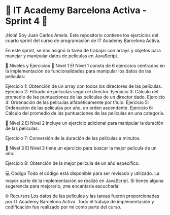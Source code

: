 # 🚀 IT Academy Barcelona Activa - Sprint 4 🚀

¡Hola! Soy Juan Carlos Amela. Este repositorio contiene los ejercicios del cuarto sprint del curso de programación de IT Academy Barcelona Activa.

En este sprint, se nos asignó la tarea de trabajar con arrays y objetos para manejar y manipular datos de películas en JavaScript.

🎯 Niveles y Ejercicios
📘 Nivel 1
El Nivel 1 consta de 6 ejercicios centrados en la implementación de funcionalidades para manipular los datos de las películas:

Ejercicio 1: Obtención de un array con todos los directores de las películas.
Ejercicio 2: Filtrado de películas según el director.
Ejercicio 3: Cálculo del promedio de las puntuaciones de las películas de un director dado.
Ejercicio 4: Ordenación de las películas alfabéticamente por título.
Ejercicio 5: Ordenación de las películas por año, en orden ascendente.
Ejercicio 6: Cálculo del promedio de las puntuaciones de las películas en una categoría.

📗 Nivel 2
El Nivel 2 incluye un ejercicio adicional para manipular la duración de las películas:

Ejercicio 7: Conversión de la duración de las películas a minutos.

📕 Nivel 3
El Nivel 3 tiene un ejercicio para buscar la mejor película de un año:

Ejercicio 8: Obtención de la mejor película de un año específico.

💻 Código
Todo el código está disponible para ser revisado y utilizado. La mayor parte de la implementación se realizó en JavaScript. Si tienes alguna sugerencia para mejorarlo, ¡me encantaría escucharla!

🌐 Recursos
Los datos de las películas y las tareas fueron proporcionadas por IT Academy Barcelona Activa. Todo el trabajo de implementación y codificación fue realizado por mí como parte del curso.

